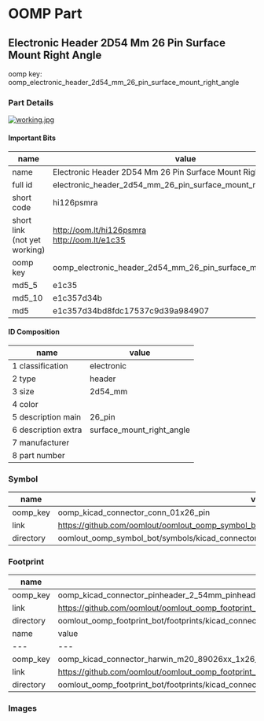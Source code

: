# OOMP Part  
## Electronic Header 2D54 Mm 26 Pin Surface Mount Right Angle  
  
oomp key: oomp_electronic_header_2d54_mm_26_pin_surface_mount_right_angle  
  
### Part Details  
  
[![working.jpg](working_600.jpg)](working.jpg)  
  
#### Important Bits  
| name | value | 
| --- | --- | 
| name | Electronic Header 2D54 Mm 26 Pin Surface Mount Right Angle | 
| full id | electronic_header_2d54_mm_26_pin_surface_mount_right_angle | 
| short code | hi126psmra | 
| short link<br>(not yet working) | http://oom.lt/hi126psmra<br>http://oom.lt/e1c35 | 
| oomp key | oomp_electronic_header_2d54_mm_26_pin_surface_mount_right_angle | 
| md5_5 | e1c35 | 
| md5_10 | e1c357d34b | 
| md5 | e1c357d34bd8fdc17537c9d39a984907 | 
#### ID Composition  
| name | value | 
| --- | --- | 
| 1 classification | electronic | 
| 2 type | header | 
| 3 size | 2d54_mm | 
| 4 color |  | 
| 5 description main | 26_pin | 
| 6 description extra | surface_mount_right_angle | 
| 7 manufacturer |  | 
| 8 part number |  | 
### Symbol  
| name | value | 
| --- | --- | 
| oomp_key | oomp_kicad_connector_conn_01x26_pin | 
| link | https://github.com/oomlout/oomlout_oomp_symbol_bot/tree/main/symbols/kicad_connector_conn_01x26_pin | 
| directory | oomlout_oomp_symbol_bot/symbols/kicad_connector_conn_01x26_pin//working/working.kicad_sym | 
### Footprint  
| name | value | 
| --- | --- | 
| oomp_key | oomp_kicad_connector_pinheader_2_54mm_pinheader_1x26_p2_54mm_vertical | 
| link | https://github.com/oomlout/oomlout_oomp_footprint_bot/tree/main/foootprntss/kicad_connector_pinheader_2_54mm_pinheader_1x26_p2_54mm_vertical | 
| directory | oomlout_oomp_footprint_bot/footprints/kicad_connector_pinheader_2_54mm_pinheader_1x26_p2_54mm_vertical//working/working.kicad_mod | 
| name | value | 
| --- | --- | 
| oomp_key | oomp_kicad_connector_harwin_m20_89026xx_1x26_p2_54mm_horizontal | 
| link | https://github.com/oomlout/oomlout_oomp_footprint_bot/tree/main/foootprntss/kicad_connector_harwin_m20_89026xx_1x26_p2_54mm_horizontal | 
| directory | oomlout_oomp_footprint_bot/footprints/kicad_connector_harwin_m20_89026xx_1x26_p2_54mm_horizontal//working/working.kicad_mod | 
### Images  
